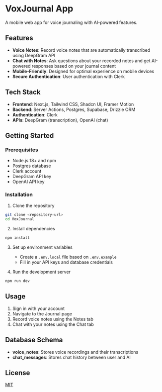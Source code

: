 # VoxJournal App

A mobile web app for voice journaling with AI-powered features.

## Features

- **Voice Notes**: Record voice notes that are automatically transcribed using DeepGram API
- **Chat with Notes**: Ask questions about your recorded notes and get AI-powered responses based on your journal content
- **Mobile-Friendly**: Designed for optimal experience on mobile devices
- **Secure Authentication**: User authentication with Clerk

## Tech Stack

- **Frontend**: Next.js, Tailwind CSS, Shadcn UI, Framer Motion
- **Backend**: Server Actions, Postgres, Supabase, Drizzle ORM
- **Authentication**: Clerk
- **APIs**: DeepGram (transcription), OpenAI (chat)

## Getting Started

### Prerequisites

- Node.js 18+ and npm
- Postgres database
- Clerk account
- DeepGram API key
- OpenAI API key

### Installation

1. Clone the repository
```bash
git clone <repository-url>
cd VoxJournal
```

2. Install dependencies
```bash
npm install
```

3. Set up environment variables
   - Create a `.env.local` file based on `.env.example`
   - Fill in your API keys and database credentials

4. Run the development server
```bash
npm run dev
```

## Usage

1. Sign in with your account
2. Navigate to the Journal page
3. Record voice notes using the Notes tab
4. Chat with your notes using the Chat tab

## Database Schema

- **voice_notes**: Stores voice recordings and their transcriptions
- **chat_messages**: Stores chat history between user and AI

## License

[MIT](LICENSE)
